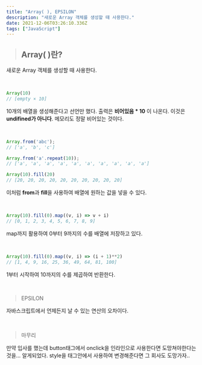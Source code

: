 ```yaml
---
title: "Array( ), EPSILON"
description: "새로운 Array 객체를 생성할 때 사용한다."
date: 2021-12-06T03:26:10.336Z
tags: ["JavaScript"]
---
```

>## Array( )란?

새로운 Array 객체를 생성할 때 사용한다.

<br>

```js
Array(10)
// [empty × 10]
```

10개의 배열을 생성해준다고 선언만 했다. 출력은 **비어있음 * 10** 이 나온다. 이것은 **undifined가 아니다**. 메모리도 정말 비어있는 것이다.

<br>

```js
Array.from('abc');
// ['a', 'b', 'c']

Array.from('a'.repeat(10));
// ['a', 'a', 'a', 'a', 'a', 'a', 'a', 'a', 'a', 'a']

Array(10).fill(20)
// [20, 20, 20, 20, 20, 20, 20, 20, 20, 20]
```

이처럼 **from**과 **fill**을 사용하여 배열에 원하는 값을 넣을 수 있다.

<br>

```js
Array(10).fill(0).map((v, i) => v + i)
// [0, 1, 2, 3, 4, 5, 6, 7, 8, 9]
```

map까지 활용하여 0부터 9까지의 수를 배열에 저장하고 있다.

<br>

```js
Array(10).fill(0).map((v, i) => (i + 1)**2)
// [1, 4, 9, 16, 25, 36, 49, 64, 81, 100]
```

1부터 시작하여 10까지의 수를 제곱하여 반환한다.

<br>

> EPSILON

자바스크립트에서 언제든지 날 수 있는 연산의 오차이다.

<br>

> 마무리

만약 입사를 했는데 button태그에서 onclick을 인라인으로 사용한다면 도망쳐야한다는것을... 알게되었다. style을 태그안에서 사용하여 변경해준다면 그 회사도 도망가자..
